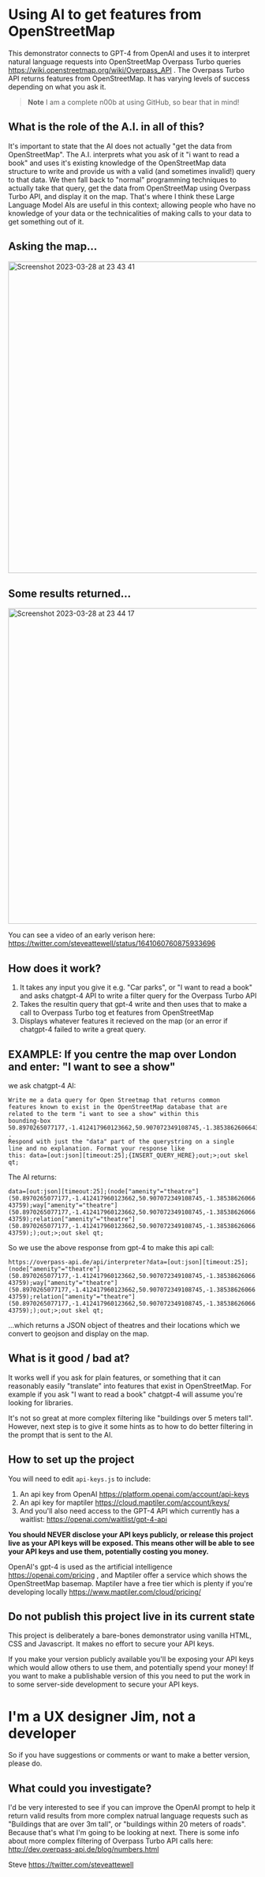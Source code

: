 # Using AI to get features from OpenStreetMap
This demonstrator connects to GPT-4 from OpenAI and uses it to interpret natural language requests into OpenStreetMap Overpass Turbo queries https://wiki.openstreetmap.org/wiki/Overpass_API . The Overpass Turbo API returns features from OpenStreetMap. 
It has varying levels of success depending on what you ask it.

> **Note**
> I am a complete n00b at using GitHub, so bear that in mind!

## What is the role of the A.I. in all of this?
It's important to state that the AI does not actually "get the data from OpenStreetMap". The A.I. interprets what you ask of it "i want to read a book" and uses it's existing knowledge of the OpenStreetMap data structure to write and provide us with a valid (and sometimes invalid!) query to that data. We then fall back to "normal" programming techniques to actually take that query, get the data from OpenStreetMap using Overpass Turbo API, and display it on the map. That's where I think these Large Language Model AIs are useful in this context; allowing people who have no knowledge of your data or the technicalities of making calls to your data to get something out of it. 

## Asking the map...
<img width="631" alt="Screenshot 2023-03-28 at 23 43 41" src="https://user-images.githubusercontent.com/21079244/228805890-9fa039d8-616c-47e7-9cd5-10967db53723.png">

## Some results returned...
<img width="639" alt="Screenshot 2023-03-28 at 23 44 17" src="https://user-images.githubusercontent.com/21079244/228805924-50febac4-0fe9-4888-a6cf-e031140ad5c1.png">

You can see a video of an early verison here: https://twitter.com/steveattewell/status/1641060760875933696

## How does it work?
1. It takes any input you give it e.g. "Car parks", or "I want to read a book" and asks chatgpt-4 API to write a filter query 
for the Overpass Turbo API 
2. Takes the resultin query that gpt-4 write and then uses that to make a call to Overpass Turbo tog et features from OpenStreetMap
3. Displays whatever features it recieved on the map (or an error if chatgpt-4 failed to write a great query.

## EXAMPLE: If you centre the map over London and enter: "I want to see a show"

we ask chatgpt-4 AI:

```
Write me a data query for Open Streetmap that returns common 
features known to exist in the OpenStreetMap database that are 
related to the term "i want to see a show" within this 
bounding-box 50.8970265077177,-1.412417960123662,50.907072349108745,-1.3853862606643759 .
Respond with just the "data" part of the querystring on a single 
line and no explanation. Format your response like 
this: data=[out:json][timeout:25];{INSERT_QUERY_HERE};out;>;out skel qt;
```

The AI returns:

```data=[out:json][timeout:25];(node["amenity"="theatre"](50.8970265077177,-1.412417960123662,50.907072349108745,-1.3853862606643759);way["amenity"="theatre"](50.8970265077177,-1.412417960123662,50.907072349108745,-1.3853862606643759);relation["amenity"="theatre"](50.8970265077177,-1.412417960123662,50.907072349108745,-1.3853862606643759););out;>;out skel qt;```

So we use the above response from gpt-4 to make this api call:

```https://overpass-api.de/api/interpreter?data=[out:json][timeout:25];(node["amenity"="theatre"](50.8970265077177,-1.412417960123662,50.907072349108745,-1.3853862606643759);way["amenity"="theatre"](50.8970265077177,-1.412417960123662,50.907072349108745,-1.3853862606643759);relation["amenity"="theatre"](50.8970265077177,-1.412417960123662,50.907072349108745,-1.3853862606643759););out;>;out skel qt;```

...which returns a JSON object of theatres and their locations which we convert to geojson and display on the map.

## What is it good / bad at?
It works well if you ask for plain features, or something that it can reasonably easily "translate" into features that exist in OpenStreetMap.
For example if you ask "I want to read a book" chatgpt-4 will assume you're looking for libraries.

It's not so great at more complex filtering like "buildings over 5 meters tall". 
However, next step is to give it some hints as to how to do better filtering in the prompt that is sent to the AI.

## How to set up the project
You will need to edit ```api-keys.js``` to include:
1. An api key from OpenAI https://platform.openai.com/account/api-keys
2. An api key for maptiler https://cloud.maptiler.com/account/keys/
3. And you'll also need access to the GPT-4 API which currently has a waitlist: https://openai.com/waitlist/gpt-4-api 

**You should NEVER disclose your API keys publicly, 
or release this project live as your API keys will be exposed. This means 
other will be able to see your API keys and use them, potentially costing you money.**

OpenAI's gpt-4 is used as the artificial intelligence https://openai.com/pricing , and Maptiler offer a service which shows the OpenStreetMap basemap. Maptiler have a free tier which is plenty if you're developing locally https://www.maptiler.com/cloud/pricing/ 

## Do not publish this project live in its current state

This project is deliberately a bare-bones demonstrator using vanilla HTML, CSS and Javascript. It makes no effort to secure your API keys.

If you make your version publicly available you'll be exposing your API keys which would allow 
others to use them, and potentially spend your money! If you want to make a publishable version of this you 
need to put the work in to some server-side development to secure your API keys.

# I'm a UX designer Jim, not a developer
So if you have suggestions or comments or want to make a better version, please do. 

## What could you investigate?

I'd be very interested to see if you can improve the OpenAI prompt to help it return valid results from more complex natrual language requests
such as "Buildings that are over 3m tall", or "buildings within 20 meters of roads".
Because that's what I'm going to be looking at next. There is some info about more complex 
filtering of Overpass Turbo API calls here: http://dev.overpass-api.de/blog/numbers.html

Steve https://twitter.com/steveattewell
